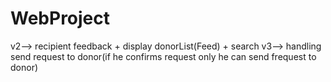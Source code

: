 # WebProject

v2--> recipient feedback + display donorList(Feed) + search
v3--> handling send request to donor(if he confirms request only he can send frequest to donor)
